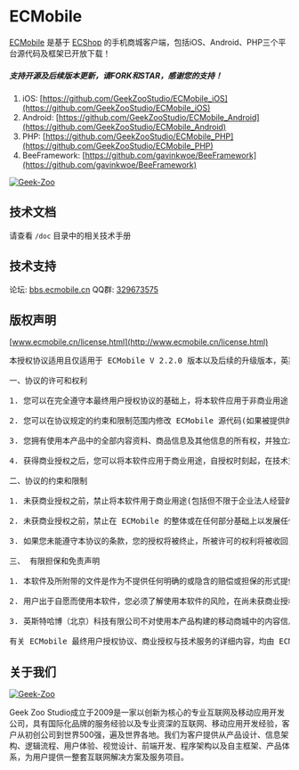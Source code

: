 ECMobile
================

[ECMobile](http://www.ecmobile.cn) 是基于 [ECShop](http://www.ecshop.com) 的手机商城客户端，包括iOS、Android、PHP三个平台源代码及框架已开放下载！

##### 支持开源及后续版本更新，请FORK和STAR，感谢您的支持！

1. iOS: [https://github.com/GeekZooStudio/ECMobile_iOS](https://github.com/GeekZooStudio/ECMobile_iOS)
2. Android: [https://github.com/GeekZooStudio/ECMobile_Android](https://github.com/GeekZooStudio/ECMobile_Android)
3. PHP: [https://github.com/GeekZooStudio/ECMobile_PHP](https://github.com/GeekZooStudio/ECMobile_PHP)
4. BeeFramework: [https://github.com/gavinkwoe/BeeFramework](https://github.com/gavinkwoe/BeeFramework)

[![Geek-Zoo](http://ecmobile.me/images/index/banner-phone-icon-2.png)](http://www.geek-zoo.com)

## 技术文档

请查看 `/doc` 目录中的相关技术手册

## 技术支持

论坛: [bbs.ecmobile.cn](http://bbs.ecmobile.cn)
QQ群: [329673575](329673575)

## 版权声明

[www.ecmobile.cn/license.html](http://www.ecmobile.cn/license.html)

<pre>
本授权协议适用且仅适用于 ECMobile V 2.2.0 版本以及后续的升级版本，英斯特哈博（北京）科技有限公司拥有对本授权协议的最终解释权。

一、协议的许可和权利

1. 您可以在完全遵守本最终用户授权协议的基础上，将本软件应用于非商业用途(包括个人用途：不具备法人资格的自然人，以个人名义从事电子商务活动；非盈利性用途：从事非盈利活动的商业机构及非盈利性组织，将 ECMobile 产品用且仅用于产品演示、展示，而并不是用来买卖及盈利的运营活动的)

2. 您可以在协议规定的约束和限制范围内修改 ECMobile 源代码(如果被提供的话)或界面风格以适应您的对移动客户端产品的要求。

3. 您拥有使用本产品中的全部内容资料、商品信息及其他信息的所有权，并独立承担与其内容的相关法律义务。

4. 获得商业授权之后，您可以将本软件应用于商业用途，自授权时刻起，在技术支持期限内拥有通过指定的方式获得指定范围内的技术支持服务。

二、协议的约束和限制

1. 未获商业授权之前，禁止将本软件用于商业用途(包括但不限于企业法人经营的移动端产品、经营性移动端产品以及以盈利为目或实现盈利移动端产品)。

2. 未获商业授权之前，禁止在 ECMobile 的整体或在任何部分基础上以发展任何派生版本、修改版本或第三方版本用于重新分发。

3. 如果您未能遵守本协议的条款，您的授权将被终止，所被许可的权利将被收回，并承担相应法律责任。

三、 有限担保和免责声明

1. 本软件及所附带的文件是作为不提供任何明确的或隐含的赔偿或担保的形式提供的。

2. 用户出于自愿而使用本软件，您必须了解使用本软件的风险，在尚未获商业授权之前，我们不承诺提供任何形式的技术支持、使用担保，也不承担任何因使用本软件而产生问题的相关责任。

3. 英斯特哈博（北京）科技有限公司不对使用本产品构建的移动商城中的内容信息承担责任，但在不侵犯用户隐私信息的前提下，保留以任何方式获取用户及商品信息的权利。

有关 ECMobile 最终用户授权协议、商业授权与技术服务的详细内容，均由 ECMobile 官方网站独家提供。 英斯特哈博（北京）科技有限公司拥有在不事先通知的情况下，修改授权协议的权力，修改后的协议对改变之日起的新授权用户生效。 电子文本形式的授权协议如同双方书面签署的协议一样，具有完全的和等同的法律效力。您一旦开始修改、安装或使用 ECMobile 产品，即被视为完全理解并接受本协议的各项条款，在享有上述条款授予的权力的同时， 受到相关的约束和限制。协议许可范围以外的行为，将直接违反本授权协议并构成侵权，我们有权随时终止授权，责令停止损害，并保留追究相关责任的权力。
</pre>

## 关于我们

[![Geek-Zoo](http://www.geek-zoo.com/img/images/logo_2.png)](http://www.geek-zoo.com)

Geek Zoo Studio成立于2009是一家以创新为核心的专业互联网及移动应用开发公司，具有国际化品牌的服务经验以及专业资深的互联网、移动应用开发经验，客户从初创公司到世界500强，遍及世界各地。我们为客户提供从产品设计、信息架构、逻辑流程、用户体验、视觉设计、前端开发、程序架构以及自主框架、产品体系，为用户提供一整套互联网解决方案及服务项目。
